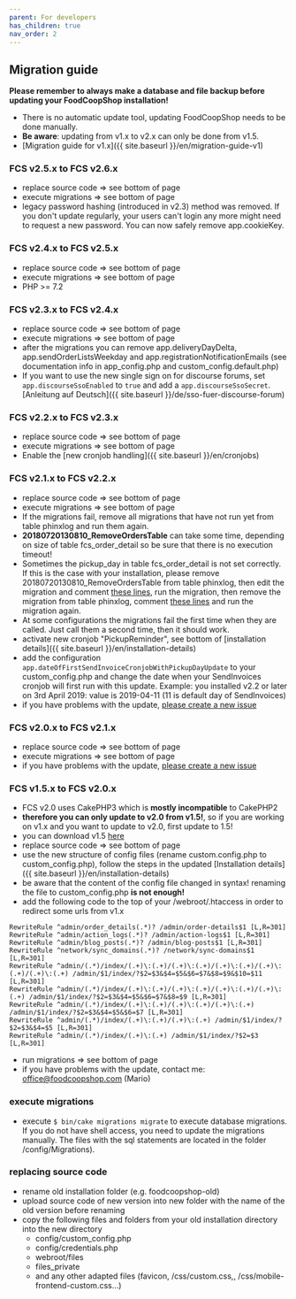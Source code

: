 ```yaml
---
parent: For developers
has_children: true
nav_order: 2
---
```

## Migration guide

**Please remember to always make a database and file backup before updating your FoodCoopShop installation!**

* There is no automatic update tool, updating FoodCoopShop needs to be done manually.
* **Be aware**: updating from v1.x to v2.x can only be done from v1.5.
* [Migration guide for v1.x]({{ site.baseurl }}/en/migration-guide-v1)

### FCS v2.5.x to FCS v2.6.x
* replace source code => see bottom of page
* execute migrations => see bottom of page
* legacy password hashing (introduced in v2.3) method was removed. If you don't update regularly, your users can't login any more might need to request a new password. You can now safely remove app.cookieKey. 

### FCS v2.4.x to FCS v2.5.x
* replace source code => see bottom of page
* execute migrations => see bottom of page
* PHP >= 7.2

### FCS v2.3.x to FCS v2.4.x
* replace source code => see bottom of page
* execute migrations => see bottom of page
* after the migrations you can remove app.deliveryDayDelta, app.sendOrderListsWeekday and app.registrationNotificationEmails (see documentation info in app_config.php and custom_config.default.php)
* If you want to use the new single sign on for discourse forums, set `app.discourseSsoEnabled` to `true` and add a `app.discourseSsoSecret`. [Anleitung auf Deutsch]({{ site.baseurl }}/de/sso-fuer-discourse-forum)

### FCS v2.2.x to FCS v2.3.x
* replace source code => see bottom of page
* execute migrations => see bottom of page
* Enable the [new cronjob handling]({{ site.baseurl }}/en/cronjobs)

### FCS v2.1.x to FCS v2.2.x
* replace source code => see bottom of page
* execute migrations => see bottom of page
* If the migrations fail, remove all migrations that have not run yet from table phinxlog and run them again.
* **20180720130810_RemoveOrdersTable** can take some time, depending on size of table fcs_order_detail so be sure that there is no execution timeout!
* Sometimes the pickup_day in table fcs_order_detail is not set correctly. If this is the case with your installation, please remove 20180720130810_RemoveOrdersTable from table phinxlog, then edit the migration and comment [these lines]({{site.repo_url}}/blob/351d23b295297c91aba0a0e44107ea58609f7d95/config/Migrations/20180720130810_RemoveOrdersTable.php#L77-L84), run the migration, then remove the migration from table phinxlog, comment [these lines]({{site.repo_url}}/blob/351d23b295297c91aba0a0e44107ea58609f7d95/config/Migrations/20180720130810_RemoveOrdersTable.php#L13-L75) and run the migration again.
* At some configurations the migrations fail the first time when they are called. Just call them a second time, then it should work.
* activate new cronjob "PickupReminder", see bottom of [installation details]({{ site.baseurl }}/en/installation-details)
* add the configuration `app.dateOfFirstSendInvoiceCronjobWithPickupDayUpdate` to your custom_config.php and change the date when your SendInvoices cronjob will first run with this update. Example: you installed v2.2 or later on 3rd April 2019: value is 2019-04-11 (11 is default day of SendInvoices)
* if you have problems with the update, [please create a new issue]({{site.repo_url}}/issues/new)

### FCS v2.0.x to FCS v2.1.x
* replace source code => see bottom of page
* execute migrations => see bottom of page
* if you have problems with the update, [please create a new issue]({{site.repo_url}}/issues/new)

### FCS v1.5.x to FCS v2.0.x
* FCS v2.0 uses CakePHP3 which is **mostly incompatible** to CakePHP2
* **therefore you can only update to v2.0 from v1.5!**, so if you are working on v1.x and you want to update to v2.0, first update to 1.5!
* you can download v1.5 [here](https://github.com/foodcoopshop/foodcoopshop/releases/download/v1.5.0/FoodCoopShop-v1.5.0.zip)
* replace source code => see bottom of page
* use the new structure of config files (rename custom.config.php to custom_config.php), follow the steps in the updated [Installation details]({{ site.baseurl }}/en/installation-details)
* be aware that the content of the config file changed in syntax! renaming the file to custom_config.php **is not enough!**
* add the following code to the top of your /webroot/.htaccess in order to redirect some urls from v1.x

```
RewriteRule ^admin/order_details(.*)? /admin/order-details$1 [L,R=301]
RewriteRule ^admin/action_logs(.*)? /admin/action-logs$1 [L,R=301]
RewriteRule ^admin/blog_posts(.*)? /admin/blog-posts$1 [L,R=301]
RewriteRule ^network/sync_domains(.*)? /network/sync-domains$1 [L,R=301]
RewriteRule ^admin/(.*)/index/(.+)\:(.+)/(.+)\:(.+)/(.+)\:(.+)/(.+)\:(.+)/(.+)\:(.+) /admin/$1/index/?$2=$3&$4=$5&$6=$7&$8=$9&$10=$11 [L,R=301]
RewriteRule ^admin/(.*)/index/(.+)\:(.+)/(.+)\:(.+)/(.+)\:(.+)/(.+)\:(.+) /admin/$1/index/?$2=$3&$4=$5&$6=$7&$8=$9 [L,R=301]
RewriteRule ^admin/(.*)/index/(.+)\:(.+)/(.+)\:(.+)/(.+)\:(.+) /admin/$1/index/?$2=$3&$4=$5&$6=$7 [L,R=301]
RewriteRule ^admin/(.*)/index/(.+)\:(.+)/(.+)\:(.+) /admin/$1/index/?$2=$3&$4=$5 [L,R=301]
RewriteRule ^admin/(.*)/index/(.+)\:(.+) /admin/$1/index/?$2=$3 [L,R=301]
```

* run migrations => see bottom of page
* if you have problems with the update, contact me: office@foodcoopshop.com (Mario)


### execute migrations
* execute ``$ bin/cake migrations migrate`` to execute database migrations. If you do not have shell access, you need to update the migrations manually. The files with the sql statements are located in the folder /config/Migrations).

### replacing source code
* rename old installation folder (e.g. foodcoopshop-old)
* upload source code of new version into new folder with the name of the old version before renaming
* copy the following files and folders from your old installation directory into the new directory
    * config/custom_config.php
    * config/credentials.php
    * webroot/files
    * files_private
    * and any other adapted files (favicon, /css/custom.css,, /css/mobile-frontend-custom.css...)
